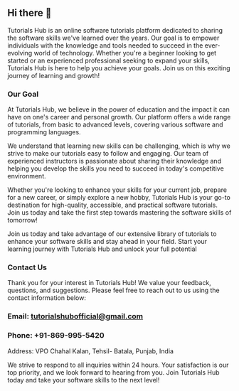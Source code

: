 ## Hi there 👋 

Tutorials Hub is an online software tutorials platform dedicated to sharing the software skills we've learned over the years. Our goal is to empower individuals 
with the knowledge and tools needed to succeed in the ever-evolving world of technology. Whether you're a beginner looking to get started or an experienced professional 
seeking to expand your skills, Tutorials Hub is here to help you achieve your goals. Join us on this exciting journey of learning and growth!

### Our Goal
At Tutorials Hub, we believe in the power of education and the impact it can have on one's career and personal growth. Our platform offers a wide range of tutorials, 
from basic to advanced levels, covering various software and programming languages.

We understand that learning new skills can be challenging, which is why we strive to make our tutorials easy to follow and engaging. 
Our team of experienced instructors is passionate about sharing their knowledge and helping you develop the skills you need to succeed in today's competitive environment.

Whether you're looking to enhance your skills for your current job, prepare for a new career, or simply explore a new hobby, Tutorials Hub is your go-to destination 
for high-quality, accessible, and practical software tutorials. Join us today and take the first step towards mastering the software skills of tomorrow!

Join us today and take advantage of our extensive library of tutorials to enhance your software skills and stay ahead in your field. Start your learning journey with 
Tutorials Hub and unlock your full potential

### Contact Us

Thank you for your interest in Tutorials Hub! We value your feedback, questions, and suggestions. Please feel free to reach out to us using the contact information below:

### Email: tutorialshubofficial@gmail.com
### Phone: +91-869-995-5420
Address: VPO Chahal Kalan, Tehsil- Batala, Punjab, India

We strive to respond to all inquiries within 24 hours. Your satisfaction is our top priority, and we look forward to hearing from you. Join Tutorials Hub today and take your software skills to the next level!

